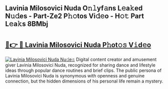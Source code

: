 ## Lavinia Milosovici Nuda O𝚗𝚕yf𝚊ns L𝚎a𝚔ed N𝚞𝚍es - Part-Ze2 P𝚑𝚘tos Vi𝚍𝚎o - H𝚘𝚝 Part L𝚎a𝚔s 8BMbj

# <h2><a href="http://kfbddnd.oniu.top/?m=Lavinia+Milosovici+Nuda">🔗👉 🔴 Lavinia Milosovici Nuda P𝚑ot𝚘𝚜 V𝚒d𝚎o</a></h2>

[![Lavinia Milosovici Nuda Nu𝚍e𝚜](https://i.imgur.com/0qMVB7G.gif)](http://kfbddnd.oniu.top/?m=Lavinia+Milosovici+Nuda)
Digital content creator and amusement giver Lavinia Milosovici Nuda, recognized for sharing dance and lifestyle ideas through popular dance routines and brief clips. The public persona of Lavinia Milosovici Nuda is synonymous with openness and genuine connection, but the hidden dimensions of his personal life remain a mystery.  

